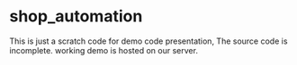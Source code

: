 shop_automation
===============

This is just a scratch code for demo code presentation, The source code is incomplete. working demo is hosted on our server.
